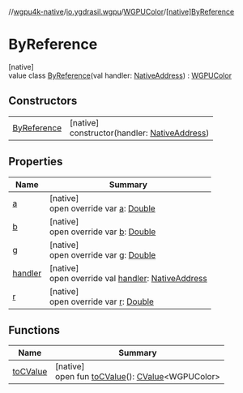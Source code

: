 //[wgpu4k-native](../../../../index.md)/[io.ygdrasil.wgpu](../../index.md)/[WGPUColor](../index.md)/[[native]ByReference](index.md)

# ByReference

[native]\
value class [ByReference](index.md)(val handler: [NativeAddress](../../../ffi/-native-address/index.md)) : [WGPUColor](../index.md)

## Constructors

| | |
|---|---|
| [ByReference](-by-reference.md) | [native]<br>constructor(handler: [NativeAddress](../../../ffi/-native-address/index.md)) |

## Properties

| Name | Summary |
|---|---|
| [a](a.md) | [native]<br>open override var [a](a.md): [Double](https://kotlinlang.org/api/core/kotlin-stdlib/kotlin/-double/index.html) |
| [b](b.md) | [native]<br>open override var [b](b.md): [Double](https://kotlinlang.org/api/core/kotlin-stdlib/kotlin/-double/index.html) |
| [g](g.md) | [native]<br>open override var [g](g.md): [Double](https://kotlinlang.org/api/core/kotlin-stdlib/kotlin/-double/index.html) |
| [handler](handler.md) | [native]<br>open override val [handler](handler.md): [NativeAddress](../../../ffi/-native-address/index.md) |
| [r](r.md) | [native]<br>open override var [r](r.md): [Double](https://kotlinlang.org/api/core/kotlin-stdlib/kotlin/-double/index.html) |

## Functions

| Name | Summary |
|---|---|
| [toCValue](../[native]to-c-value.md) | [native]<br>open fun [toCValue](../[native]to-c-value.md)(): [CValue](https://kotlinlang.org/api/core/kotlin-stdlib/kotlinx.cinterop/-c-value/index.html)&lt;WGPUColor&gt; |